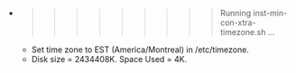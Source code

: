* >>>>>>>>> Running inst-min-con-xtra-timezone.sh ...
  * Set time zone to EST (America/Montreal) in /etc/timezone.
  * Disk size = 2434408K. Space Used = 4K.
